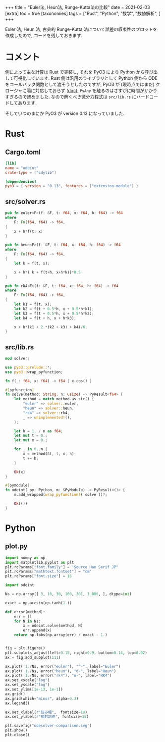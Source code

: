 +++
title = "Euler法, Heun法, Runge-Kutta法の比較"
date = 2021-02-03
[extra]
toc = true
[taxonomies]
tags = ["Rust", "Python", "数学", "数値解析", ]
+++

Euler 法, Heun 法, 古典的 Runge-Kutta 法について誤差の収束性のプロットを作成したので, コードを残しておきます.

# コメント

例によって主な計算は Rust で実装し, それを PyO3 により Python から呼び出して可視化しています.
Rust 側は汎用のライブラリとして Python 側から ODE をコールバック関数として渡そうとしたのですが,
PyO3 が (現時点ではまだ) クロージャに陽に対応しておらず ([doc](https://pyo3.rs/master/function.html#closures)), 
`PyAny` を触るのはさすがに時間がかかりすぎるので諦めました.
なので解くべき微分方程式は `src/lib.rs` にハードコードしてあります.

そしていつのまにか PyO3 が version 0.13 になっていました.

# Rust 

## Cargo.toml

```toml
[lib]
name = "odeint"
crate-type = ["cdylib"]

[dependencies]
pyo3 = { version = "0.13", features = ["extension-module"] }
```

## src/solver.rs

```rust
pub fn euler<F>(f: &F, t: f64, x: f64, h: f64) -> f64
where 
    F: Fn(f64, f64) -> f64, 
{
    x + h*f(t, x)
}

pub fn heun<F>(f: &F, t: f64, x: f64, h: f64) -> f64
where 
    F: Fn(f64, f64) -> f64, 
{
    let k = f(t, x);

    x + h*( k + f(t+h, x+h*k))*0.5
}

pub fn rk4<F>(f: &F, t: f64, x: f64, h: f64) -> f64
where 
    F: Fn(f64, f64) -> f64, 
{
    let k1 = f(t, x);
    let k2 = f(t + 0.5*h, x + 0.5*h*k1);
    let k3 = f(t + 0.5*h, x + 0.5*h*k2);
    let k4 = f(t + h, x + h*k3);

    x + h*(k1 + 2.*(k2 + k3) + k4)/6.
}
```

## src/lib.rs

```rust
mod solver;

use pyo3::prelude::*;
use pyo3::wrap_pyfunction;

fn f(_: f64, x: f64) -> f64 { x.cos() }

#[pyfunction]
fn solve(method: String, n: usize) -> PyResult<f64> {
    let method = match method.as_str() {
        "euler" => solver::euler,
        "heun" => solver::heun,
        "rk4" => solver::rk4,
        _ => unimplemented!(),
    };

    let h = 1. / n as f64;
    let mut t = 0.;
    let mut x = 0.;

    for _ in 0..n {
        x = method(&f, t, x, h);
        t += h;
    }

    Ok(x)
}

#[pymodule]
fn odeint(_py: Python, m: &PyModule) -> PyResult<()> {
    m.add_wrapped(wrap_pyfunction!( solve ))?;

    Ok(())
}
```

# Python

## plot.py

```python
import numpy as np
import matplotlib.pyplot as plt
plt.rcParams["font.family"] = "Source Han Serif JP"
plt.rcParams["mathtext.fontset"] = "cm"
plt.rcParams["font.size"] = 16

import odeint

Ns = np.array([ 3, 10, 30, 100, 301, 1_000, ], dtype=int)

exact = np.arcsin(np.tanh(1.))

def error(method):
    err = []
    for N in Ns:
        x = odeint.solve(method, N)
        err.append(x)
    return np.fabs(np.array(err) / exact - 1.)


fig = plt.figure()
plt.subplots_adjust(left=0.15, right=0.9, bottom=0.14, top=0.92)
ax = fig.add_subplot(111)

ax.plot( 1./Ns, error("euler"), "^-", label="Euler")
ax.plot( 1./Ns, error("heun"), "d-", label="Heun")
ax.plot( 1./Ns, error("rk4"), "o-", label="RK4")
ax.set_xscale("log")
ax.set_yscale("log")
ax.set_ylim([1e-13, 1e-1])
ax.grid()
ax.grid(which="minor", alpha=0.3)
ax.legend()

ax.set_xlabel(r"刻み幅",  fontsize=18)
ax.set_ylabel(r"相対誤差", fontsize=18)

plt.savefig("odesolver-comparison.svg")
plt.show()
plt.close()
```
